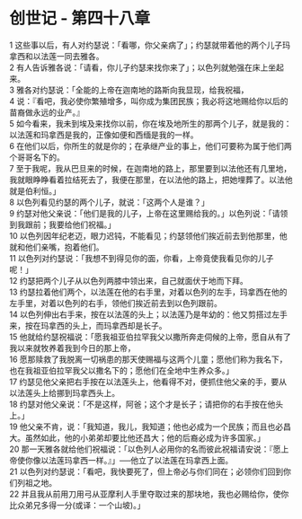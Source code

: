 # 创世记 - 第四十八章
  
 1 这些事以后，有人对约瑟说：「看哪，你父亲病了」；约瑟就带着他的两个儿子玛拿西和以法莲一同去雅各。  
 2 有人告诉雅各说：「请看，你儿子约瑟来找你来了」；以色列就勉强在床上坐起来。  
 3 雅各对约瑟说：「全能的上帝在迦南地的路斯向我显现，给我祝福，  
 4 说：『看吧，我必使你繁殖增多，叫你成为集团民族；我必将这地赐给你以后的苗裔做永远的业产。』  
 5 如今看来，我未到埃及来找你以前，你在埃及地所生的那两个儿子，就是我的：以法莲和玛拿西是我的，正像如便和西缅是我的一样。  
 6 在他们以后，你所生的就是你的；在承继产业的事上，他们可要称为属于他们两个哥哥名下的。  
 7 至于我呢，我从巴旦来的时候，在迦南地的路上，那里要到以法他还有几里地，我就眼睁睁看着拉结死去了，我便在那里，在以法他的路上，把她埋葬了。以法他就是伯利恒。」  
 8 以色列看见约瑟的两个儿子，就说：「这两个人是谁？」  
 9 约瑟对他父亲说：「他们是我的儿子，上帝在这里赐给我的。」以色列说：「请领到我跟前；我要给他们祝福。」  
 10 以色列因年纪老迈，眼力迟钝，不能看见；约瑟领他们挨近前去到他那里，他就和他们亲嘴，抱着他们。  
 11 以色列对约瑟说：「我想不到得见你的面，你看，上帝竟使我看见你的儿子呢！」  
 12 约瑟把两个儿子从以色列两膝中领出来，自己就面伏于地而下拜。  
 13 约瑟拉着他们两个，以法莲在他的右手里，对着以色列的左手，玛拿西在他的左手里，对着以色列的右手，领他们挨近前去到以色列跟前。  
 14 以色列伸出右手来，按在以法莲的头上；以法莲乃是年幼的：他又剪搭过左手来，按在玛拿西的头上，而玛拿西却是长子。  
 15 他就给约瑟祝福说：「愿我祖亚伯拉罕我父以撒所奔走伺候的上帝，愿自从有了我以来就牧养着我到今日的那上帝，  
 16 愿那赎救了我脱离一切祸患的那天使赐福与这两个儿童；愿他们称为我名下，也在我祖亚伯拉罕我父以撒名下的；愿他们在全地中生养众多。」  
 17 约瑟见他父亲把右手按在以法莲头上，他看得不对，便抓住他父亲的手，要从以法莲头上给挪到玛拿西头上。  
 18 约瑟对他父亲说：「不是这样，阿爸；这个才是长子；请把你的右手按在他头上。」  
 19 他父亲不肯，说：「我知道，我儿，我知道；他也必成为一个民族；而且也必昌大。虽然如此，他的小弟弟却要比他还昌大；他的后裔必成为许多国家。」  
 20 那一天雅各就给他们祝福说：「以色列人必用你的名而彼此祝福请安说：『愿上帝使你像以法莲玛拿西一样。』」──他立了以法莲在玛拿西上面。  
 21 以色列对约瑟说：「看吧，我快要死了，但上帝必与你们同在；必领你们回到你们列祖之地。  
 22 并且我从前用刀用弓从亚摩利人手里夺取过来的那块地，我也必赐给你，使你比众弟兄多得一分(或译：一个山坡)。」